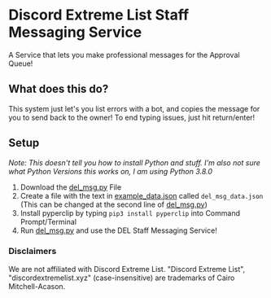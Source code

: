 # Discord Extreme List Staff Messaging Service
A Service that lets you make professional messages for the Approval Queue!

## What does this do?
This system just let's you list errors with a bot, and copies the message for you to send back to the owner! To end typing issues, just hit return/enter!

## Setup
*Note: This doesn't tell you how to install Python and stuff. I'm also not sure what Python Versions this works on, I am using Python 3.8.0*
1. Download the [del_msg.py](https://github.com/DuckMasterAl/del-staff-message/blob/master/del_msg.py) File
2. Create a file with the text in [example_data.json](https://github.com/DuckMasterAl/del-staff-message/blob/master/example_data.json) called `del_msg_data.json` (This can be changed at the second line of [del_msg.py](https://github.com/DuckMasterAl/del-staff-message/blob/master/del_msg.py#L2))
3. Install pyperclip by typing `pip3 install pyperclip` into Command Prompt/Terminal
4. Run [del_msg.py](https://github.com/DuckMasterAl/del-staff-message/blob/master/del_msg.py) and use the DEL Staff Messaging Service!

### Disclaimers
We are not affiliated with Discord Extreme List. "Discord Extreme List", "discordextremelist.xyz" (case-insensitive) are trademarks of Cairo Mitchell-Acason.
